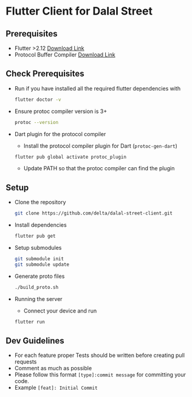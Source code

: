 # Flutter Client for Dalal Street

## Prerequisites

- Flutter >2.12 [Download Link](https://flutter.dev/docs/get-started/install)
- Protocol Buffer Compiler [Download Link](https://grpc.io/docs/protoc-installation/)

## Check Prerequisites

- Run if you have installed all the required flutter dependencies with

  ```bash
  flutter doctor -v
  ```

- Ensure protoc compiler version is 3+

  ```bash
  protoc --version
  ```

- Dart plugin for the protocol compiler

  - Install the protocol compiler plugin for Dart (`protoc-gen-dart`)

  ```bash
  flutter pub global activate protoc_plugin
  ```

  - Update PATH so that the protoc compiler can find the plugin

## Setup

- Clone the repository
  ```bash
  git clone https://github.com/delta/dalal-street-client.git
  ```
- Install dependencies

  ```bash
  flutter pub get
  ```

- Setup submodules

  ```bash
  git submodule init
  git submodule update
  ```

- Generate proto files

  ```bash
  ./build_proto.sh
  ```

- Running the server

  - Connect your device and run

  ```bash
  flutter run
  ```

## Dev Guidelines

- For each feature proper Tests should be written before creating pull requests
- Comment as much as possible
- Please follow this format `[type]:commit message` for committing your code.
- Example `[feat]: Initial Commit`
